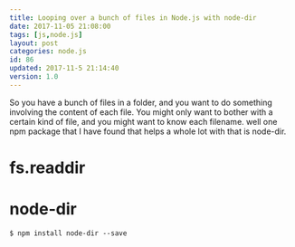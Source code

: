 ```yaml
---
title: Looping over a bunch of files in Node.js with node-dir 
date: 2017-11-05 21:08:00
tags: [js,node.js]
layout: post
categories: node.js
id: 86
updated: 2017-11-5 21:14:40
version: 1.0
---
```


So you have a bunch of files in a folder, and you want to do something involving the content of each file. You might only want to bother with a certain kind of file, and you might want to know each filename. well one npm package that I have found that helps a whole lot with that is node-dir.

<!-- more -->

# fs.readdir

# node-dir

```
$ npm install node-dir --save
```